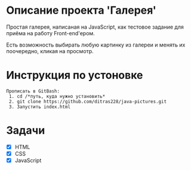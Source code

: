 # Описание проекта 'Галерея'
Простая галерея, написаная на JavaScript, как тестовое задание для приёма на работу Front-end'ером.

Есть возможность выбирать любую картинку из галереи и менять их поочередно, кликая на просмотр.

# Инструкция по устоновке
    Прописать в GitBash:
     1. cd /*путь, куда нужно установить*
     2. git clone https://github.com/ditras228/java-pictures.git
     3. Запустить index.html
     
# Задачи 
 - [X] HTML
 - [X] CSS
 - [X] JavaScript
